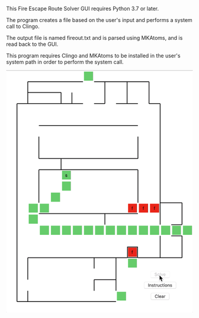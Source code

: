 This Fire Escape Route Solver GUI requires Python 3.7 or later.

The program creates a file based on the user's input and performs a system call to Clingo.

The output file is named fireout.txt and is parsed using MKAtoms, and is read back to the GUI.

This program requires Clingo and MKAtoms to be installed in the user's system path in order to perform the system call. 

[![SC2 Video](fireEscapeDemoImg.png)](fireEscapeDemo.mp4)
